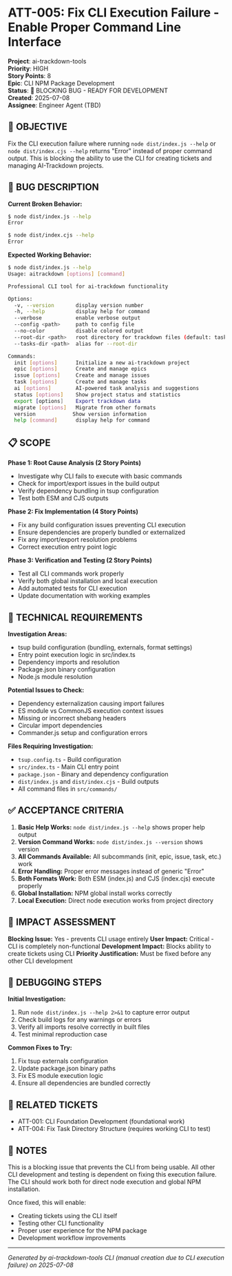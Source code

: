 # ATT-005: Fix CLI Execution Failure - Enable Proper Command Line Interface

**Project**: ai-trackdown-tools  
**Priority**: HIGH  
**Story Points**: 8  
**Epic**: CLI NPM Package Development  
**Status**: 🚨 BLOCKING BUG - READY FOR DEVELOPMENT  
**Created**: 2025-07-08  
**Assignee**: Engineer Agent (TBD)

## 🎯 OBJECTIVE

Fix the CLI execution failure where running `node dist/index.js --help` or `node dist/index.cjs --help` returns "Error" instead of proper command output. This is blocking the ability to use the CLI for creating tickets and managing AI-Trackdown projects.

## 🐛 BUG DESCRIPTION

**Current Broken Behavior:**
```bash
$ node dist/index.js --help
Error

$ node dist/index.cjs --help  
Error
```

**Expected Working Behavior:**
```bash
$ node dist/index.js --help
Usage: aitrackdown [options] [command]

Professional CLI tool for ai-trackdown functionality

Options:
  -v, --version       display version number
  -h, --help          display help for command
  --verbose           enable verbose output
  --config <path>     path to config file
  --no-color          disable colored output
  --root-dir <path>   root directory for trackdown files (default: tasks/)
  --tasks-dir <path>  alias for --root-dir

Commands:
  init [options]      Initialize a new ai-trackdown project
  epic [options]      Create and manage epics
  issue [options]     Create and manage issues
  task [options]      Create and manage tasks
  ai [options]        AI-powered task analysis and suggestions
  status [options]    Show project status and statistics
  export [options]    Export trackdown data
  migrate [options]   Migrate from other formats
  version            Show version information
  help [command]      display help for command
```

## 📋 SCOPE

**Phase 1: Root Cause Analysis (2 Story Points)**
- Investigate why CLI fails to execute with basic commands
- Check for import/export issues in the build output
- Verify dependency bundling in tsup configuration
- Test both ESM and CJS outputs

**Phase 2: Fix Implementation (4 Story Points)**
- Fix any build configuration issues preventing CLI execution
- Ensure dependencies are properly bundled or externalized
- Fix any import/export resolution problems
- Correct execution entry point logic

**Phase 3: Verification and Testing (2 Story Points)**
- Test all CLI commands work properly
- Verify both global installation and local execution
- Add automated tests for CLI execution
- Update documentation with working examples

## 🔧 TECHNICAL REQUIREMENTS

**Investigation Areas:**
- tsup build configuration (bundling, externals, format settings)
- Entry point execution logic in src/index.ts
- Dependency imports and resolution
- Package.json binary configuration
- Node.js module resolution

**Potential Issues to Check:**
- Dependency externalization causing import failures
- ES module vs CommonJS execution context issues
- Missing or incorrect shebang headers
- Circular import dependencies
- Commander.js setup and configuration errors

**Files Requiring Investigation:**
- `tsup.config.ts` - Build configuration
- `src/index.ts` - Main CLI entry point
- `package.json` - Binary and dependency configuration
- `dist/index.js` and `dist/index.cjs` - Build outputs
- All command files in `src/commands/`

## ✅ ACCEPTANCE CRITERIA

1. **Basic Help Works:** `node dist/index.js --help` shows proper help output
2. **Version Command Works:** `node dist/index.js --version` shows version
3. **All Commands Available:** All subcommands (init, epic, issue, task, etc.) work
4. **Error Handling:** Proper error messages instead of generic "Error"
5. **Both Formats Work:** Both ESM (index.js) and CJS (index.cjs) execute properly
6. **Global Installation:** NPM global install works correctly
7. **Local Execution:** Direct node execution works from project directory

## 🚨 IMPACT ASSESSMENT

**Blocking Issue:** Yes - prevents CLI usage entirely
**User Impact:** Critical - CLI is completely non-functional
**Development Impact:** Blocks ability to create tickets using CLI
**Priority Justification:** Must be fixed before any other CLI development

## 🔧 DEBUGGING STEPS

**Initial Investigation:**
1. Run `node dist/index.js --help 2>&1` to capture error output
2. Check build logs for any warnings or errors
3. Verify all imports resolve correctly in built files
4. Test minimal reproduction case

**Common Fixes to Try:**
1. Fix tsup externals configuration
2. Update package.json binary paths
3. Fix ES module execution logic
4. Ensure all dependencies are bundled correctly

## 🔗 RELATED TICKETS

- ATT-001: CLI Foundation Development (foundational work)
- ATT-004: Fix Task Directory Structure (requires working CLI to test)

## 📝 NOTES

This is a blocking issue that prevents the CLI from being usable. All other CLI development and testing is dependent on fixing this execution failure. The CLI should work both for direct node execution and global NPM installation.

Once fixed, this will enable:
- Creating tickets using the CLI itself
- Testing other CLI functionality
- Proper user experience for the NPM package
- Development workflow improvements

---

*Generated by ai-trackdown-tools CLI (manual creation due to CLI execution failure) on 2025-07-08*
